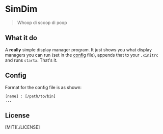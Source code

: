 # SimDim

> Whoop di scoop di poop

## What it do

A **really** simple display manager program. It just shows you what display managers you can run (set in the [config](#config) file), appends that to your `.xinitrc` and runs `startx`. That's it.

## Config
Format for the config file is as shown:
```
[name] : [/path/to/bin]
...
```

## License
[MIT][./LICENSE]
